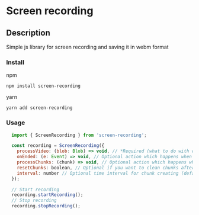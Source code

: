 # Screen recording

## Description
Simple js library for screen recording and saving it in webm format

### Install

npm

`npm install screen-recording`

yarn

`yarn add screen-recording`

### Usage

```js
  import { ScreenRecording } from 'screen-recording';

  const recording = ScreenRecording({
    processVideo: (blob: Blob) => void, // *Required (what to do with with video recorded),
    onEnded: (e: Event) => void, // Optional action which happens when you click on stop sharing popup
    processChunks: (chunk) => void, // Optional action which happens when chunk data is available.
    resetChunks: boolean, // Optional if you want to clean chunks after recording is stopped (then put true, default false)
    interval: number // Optional time interval for chunk creating (default 5sec)
  });

  // Start recording
  recording.startRecording();
  // Stop recording
  recording.stopRecording();
```